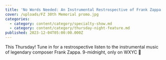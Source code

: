 ```yaml
---
title: 'No Words Needed: An Instrumental Restrospective of Frank Zappa'
cover: /uploads/FZ 30th Memorial promo.jpg
categories:
  - category: content/category/specialty-show.md
  - category: content/category/thursday-night-feature.md
published: 2023-12-04T05:00:00.000Z
---
```


This Thursday! Tune in for a restrospective listen to the instrumental music of legendary composer Frank Zappa. 9-midnight, only on WXYC 🐄
